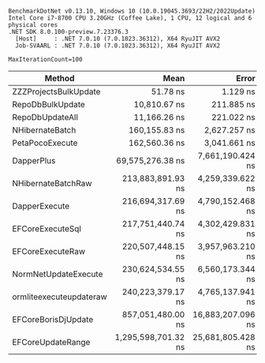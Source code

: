 ```

BenchmarkDotNet v0.13.10, Windows 10 (10.0.19045.3693/22H2/2022Update)
Intel Core i7-8700 CPU 3.20GHz (Coffee Lake), 1 CPU, 12 logical and 6 physical cores
.NET SDK 8.0.100-preview.7.23376.3
  [Host]     : .NET 7.0.10 (7.0.1023.36312), X64 RyuJIT AVX2
  Job-SVAARL : .NET 7.0.10 (7.0.1023.36312), X64 RyuJIT AVX2

MaxIterationCount=100  

```
| Method                  | Mean                | Error             | StdDev            | Median              | Rank | Gen0       | Gen1       | Gen2      | Allocated   |
|------------------------ |--------------------:|------------------:|------------------:|--------------------:|-----:|-----------:|-----------:|----------:|------------:|
| ZZZProjectsBulkUpdate   |            51.78 ns |          1.129 ns |          3.329 ns |            51.00 ns |    1 |     0.0166 |          - |         - |       104 B |
| RepoDbBulkUpdate        |        10,810.67 ns |        211.885 ns |        392.743 ns |        10,841.40 ns |    2 |     0.1678 |          - |         - |      1096 B |
| RepoDbUpdateAll         |        11,166.26 ns |        221.022 ns |        206.744 ns |        11,140.62 ns |    3 |     0.2136 |     0.0153 |         - |      1424 B |
| NHibernateBatch         |       160,155.83 ns |      2,627.257 ns |      2,328.995 ns |       159,973.83 ns |    4 |     1.7090 |          - |         - |     12225 B |
| PetaPocoExecute         |       162,560.36 ns |      3,041.661 ns |      2,845.172 ns |       162,922.19 ns |    4 |     0.7324 |     0.2441 |         - |      5423 B |
| DapperPlus              |    69,575,276.38 ns |  7,661,190.424 ns | 21,857,807.371 ns |    61,657,895.00 ns |    5 |   700.0000 |          - |         - |   4689210 B |
| NHibernateBatchRaw      |   213,883,891.93 ns |  4,259,339.622 ns | 12,220,843.816 ns |   212,729,400.00 ns |    6 |          - |          - |         - |   7858400 B |
| DapperExecute           |   216,694,317.69 ns |  4,790,152.468 ns | 13,973,099.587 ns |   215,025,150.00 ns |    6 |          - |          - |         - |   7808211 B |
| EFCoreExecuteSql        |   217,751,440.74 ns |  4,302,429.831 ns |  7,188,393.725 ns |   216,874,416.67 ns |    6 |          - |          - |         - |   7816888 B |
| EFCoreExecuteRaw        |   220,507,448.15 ns |  3,957,963.210 ns |  6,612,867.385 ns |   221,408,450.00 ns |    6 |          - |          - |         - |   7816784 B |
| NormNetUpdateExecute    |   230,624,534.55 ns |  6,560,173.344 ns | 17,396,649.077 ns |   229,890,633.33 ns |    7 |          - |          - |         - |   7815672 B |
| ormliteexecuteupdateraw |   240,223,379.17 ns |  4,765,137.941 ns |  9,405,917.405 ns |   239,541,450.00 ns |    8 |   500.0000 |   500.0000 |  500.0000 |  25956036 B |
| EFCoreBorisDjUpdate     |   857,051,480.00 ns | 16,883,207.096 ns | 15,792,562.393 ns |   854,698,400.00 ns |    9 |  2000.0000 |  1000.0000 |         - |  16076720 B |
| EFCoreUpdateRange       | 1,295,598,701.32 ns | 25,681,805.428 ns | 65,368,394.660 ns | 1,282,654,900.00 ns |   10 | 33000.0000 | 10000.0000 | 4000.0000 | 186701792 B |
